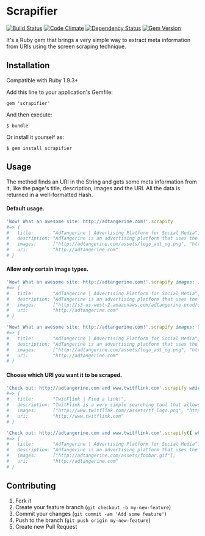 # Scrapifier

[![Build Status](https://travis-ci.org/tiagopog/scrapifier.svg?branch=master)](https://travis-ci.org/tiagopog/scrapifier)
[![Code Climate](https://codeclimate.com/github/tiagopog/scrapifier.png)](https://codeclimate.com/github/tiagopog/scrapifier)
[![Dependency Status](https://gemnasium.com/tiagopog/scrapifier.svg)](https://gemnasium.com/tiagopog/scrapifier)
[![Gem Version](https://badge.fury.io/rb/scrapifier.svg)](http://badge.fury.io/rb/scrapifier)

It's a Ruby gem that brings a very simple way to extract meta information from URIs using the screen scraping technique.

## Installation

Compatible with Ruby 1.9.3+

Add this line to your application's Gemfile:

    gem 'scrapifier'

And then execute:

    $ bundle

Or install it yourself as:

    $ gem install scrapifier

## Usage

The method finds an URI in the String and gets some meta information from it, like the page's title, description, images and the URI. All the data is returned in a well-formatted Hash.

#### Default usage.

``` ruby
'Wow! What an awesome site: http://adtangerine.com!'.scrapify
#=> {
#   title:       "AdTangerine | Advertising Platform for Social Media",
#   description: "AdTangerine is an advertising platform that uses the tangerine as a virtual currency for advertisers and publishers in order to share content on social networks.",
#   images:      ["http://adtangerine.com/assets/logo_adt_og.png", "http://adtangerine.com/assets/logo_adt_og.png", "http://s3-us-west-2.amazonaws.com/adtangerine-prod/users/avatars/000/000/834/thumb/275747_1118382211_1929809351_n.jpg", "http://adtangerine.com/assets/foobar.gif"],
#   uri:         "http://adtangerine.com"
# }
```

#### Allow only certain image types.

``` ruby
'Wow! What an awesome site: http://adtangerine.com!'.scrapify images: :jpg
#=> {
#   title:       "AdTangerine | Advertising Platform for Social Media",
#   description: "AdTangerine is an advertising platform that uses the tangerine as a virtual currency for advertisers and publishers in order to share content on social networks.",
#   images:      ["http://s3-us-west-2.amazonaws.com/adtangerine-prod/users/avatars/000/000/834/thumb/275747_1118382211_1929809351_n.jpg"],
#   uri:         "http://adtangerine.com"
# }

'Wow! What an awesome site: http://adtangerine.com!'.scrapify images: [:png, :gif]
#=> {
#   title:       "AdTangerine | Advertising Platform for Social Media",
#   description: "AdTangerine is an advertising platform that uses the tangerine as a virtual currency for advertisers and publishers in order to share content on social networks.",
#   images:      ["http://adtangerine.com/assets/logo_adt_og.png", "http://adtangerine.com/assets/logo_adt_og.png", "http://adtangerine.com/assets/foobar.gif"],
#   uri:         "http://adtangerine.com"
# }
```

#### Choose which URI you want it to be scraped.

``` ruby
'Check out: http://adtangerine.com and www.twitflink.com'.scrapify which: 1
#=> {
#   title:       "TwitFlink | Find a link!",
#   description: "TwitFlink is a very simple searching tool that allows people to find out links tweeted by any user from Twitter.",
#   images:      ["http://www.twitflink.com//assets/tf_logo.png", "http://twitflink.com/assets/tf_logo.png"],
#   uri:         "http://www.twitflink.com"
# }

'Check out: http://adtangerine.com and www.twitflink.com'.scrapify({ which: 0, images: :gif })
#=> {
#   title:       "AdTangerine | Advertising Platform for Social Media",
#   description: "AdTangerine is an advertising platform that uses the tangerine as a virtual currency for advertisers and publishers in order to share content on social networks.",
#   images:      ["http://adtangerine.com/assets/foobar.gif"],
#   uri:         "http://adtangerine.com"
# }
```

## Contributing

1. Fork it
2. Create your feature branch (`git checkout -b my-new-feature`)
3. Commit your changes (`git commit -am 'Add some feature'`)
4. Push to the branch (`git push origin my-new-feature`)
5. Create new Pull Request
